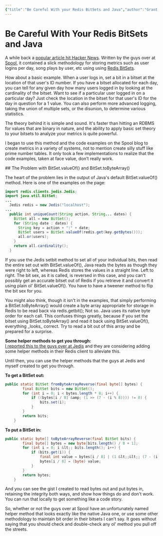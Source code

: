 ```yaml
---
{"title":"Be Careful With your Redis BitSets and Java","author":"Grant Muller","date":"2012-07-04T02:55:23+00:00","dg-permalink":"be-careful-with-your-redis-bitsets-and-java","dg-publish":true,"tags":["code","java","software"],"lastmod":"2022-04-20T14:19:59-04:00","permalink":"/be-careful-with-your-redis-bitsets-and-java/","dgHomeLink":true,"dgPassFrontmatter":true}
---
```


# Be Careful With Your Redis BitSets and Java

A while back a [popular article hit Hacker News](http://blog.getspool.com/2011/11/29/fast-easy-realtime-metrics-using-redis-bitmaps/). Written by the guys over at [Spool](http://redis.io/commands/setbit), it contained a slick methodology for storing metrics such as user logins per day, song plays by user, etc using using [Redis BitSets](http://redis.io/commands/setbit).

How about a basic example. When a user logs in, set a bit in a bitset at the location of that user's ID number. If you have a bitset allocated for each day, you can tell for any given day how many users logged in by looking at the cardinality of the bitset. Want to see if a particular user logged in on a particular day? Just check the location in the bitset for that user's ID for the day in question for a 1 value. You can also perform more advanced logging, taking the union of multiple sets, or the disunion, to determine various statistics.

The theory behind it is simple and sound. It's faster than hitting an RDBMS for values that are binary in nature, and the ability to apply basic set theory to your bitsets to analyze your metrics is quite powerful.

I began to use this method and the code examples on the Spool blog to create metrics in a variety of systems, not to mention create silly stuff like prime number tables. It only took a few implementations to realize that the code examples, taken at face value, don't really work.

\## The Problem with BitSet.valueOf() and BitSet.toByteArray()  

The heart of the problem lies in the output of Java's default BitSet.valueOf() method. Here is one of the examples on the page:

``` java
import redis.clients.jedis.Jedis;
import java.util.BitSet;
...
  Jedis redis = new Jedis("localhost");
...
  public int uniqueCount(String action, String... dates) {
    BitSet all = new BitSet();
    for (String date : dates) {
      String key = action + ":" + date;
      BitSet users = BitSet.valueOf(redis.get(key.getBytes()));
      all.or(users);
    }
    return all.cardinality();
  }
```

If you use the Jedis setbit method to set all of your individual bits, then read the entire set out with BitSet.valueOf(), Java reads the bytes as though they were right to left, whereas Redis stores the values in a straight line. Left to right. The bit sex, as it is called, is reversed in this case, and you can't possibly get an accurate bitset out of Redis if you retrieve it and convert it using plain ol' BitSet.valueOf(). You have to have a tweener method to flip the bit sex for you.

You might also think, though it isn't in the examples, that simply performing a BitSet.toByteArray() would create a byte array appropriate for storage in Redis to be read back via redis.getbit(); Not so. Java uses its native byte order for each call. This confuses things greatly, because if you set the bitset using BitSet.toByteArray() and read it back using BitSet.valueOf(), everything \_looks\_ correct. Try to read a bit out of this array and be prepared for a surprise.

__Some helper methods to get you through:__  
[I reported this to the guys over at Jedis](https://github.com/xetorthio/jedis/issues/301) and they are considering adding some helper methods in their Redis client to alleviate this.

Until then, you can use the helper methods that the guys at Jedis and myself created to get you through.

__To get a BitSet out:__

``` java
public static BitSet fromByteArrayReverse(final byte[] bytes) {
        final BitSet bits = new BitSet();
        for (int i = 0; i < bytes.length * 8; i++) {
            if ((bytes[i / 8] &amp; (1 >> (7 - (i % 8)))) != 0) {
                bits.set(i);
            }
        }
        return bits;
    }
```

__To put a BitSet in:__

``` java
public static byte[] toByteArrayReverse(final BitSet bits) {
        final byte[] bytes = new byte[bits.length() / 8 + 1];
        for (int i = 0; i &lt;; bits.length(); i++) {
            if (bits.get(i)) {
                final int value = bytes[i / 8] | (1 &lt;;&lt;; (7 - (i % 8)));
                bytes[i / 8] = (byte) value;
            }
        }
        return bytes;
    }
```

And you can see the gist I created to read bytes out and put bytes in, retaining the integrity both ways, and show how things do and don't work. You can run that locally to get something like a code story.

So, whether or not the guys over at Spool have an unfortunately named helper method that looks exactly like the native Java one, or use some other methodology to maintain bit order in their bitsets I can't say. It goes without saying that you should check and double-check any ol' method you pull off the streets.
